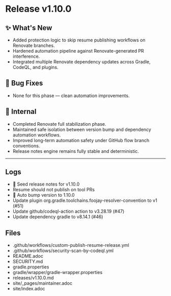# Release v1.10.0

## ✨ What's New

- Added protection logic to skip resume publishing workflows on Renovate branches.
- Hardened automation pipeline against Renovate-generated PR interference.
- Integrated multiple Renovate dependency updates across Gradle, CodeQL, and plugins.

## 🐛 Bug Fixes

- None for this phase — clean automation improvements.

## 🔬 Internal

- Completed Renovate full stabilization phase.
- Maintained safe isolation between version bump and dependency automation workflows.
- Improved long-term automation safety under GitHub flow branch conventions.
- Release notes engine remains fully stable and deterministic.

---

## Logs

- 📝 Seed release notes for v1.10.0
- Resume should not publish on tool PRs
- 🔼 Auto bump version to 1.10.0
- Update plugin org.gradle.toolchains.foojay-resolver-convention to v1 (#51)
- Update github/codeql-action action to v3.28.19 (#47)
- Update dependency gradle to v8.14.1 (#46)

## Files

- .github/workflows/custom-publish-resume-release.yml
- .github/workflows/security-scan-by-codeql.yml
- README.adoc
- SECURITY.md
- gradle.properties
- gradle/wrapper/gradle-wrapper.properties
- releases/v1.10.0.md
- site/_pages/maintainer.adoc
- site/index.adoc
